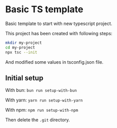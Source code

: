 # Basic TS template

Basic template to start with new typescript project.

This project has been created with following steps:

```bash
mkdir my-project
cd my-project
npx tsc --init
```
And modified some values in tsconfig.json file.

## Initial setup

With bun: `bun run setup-with-bun`

With yarn: `yarn run setup-with-yarn`

With npm: `npm run setup-with-npm`

Then delete the `.git` directory.
